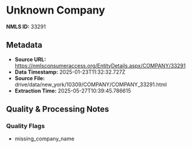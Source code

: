# Unknown Company

**NMLS ID:** 33291

## Metadata
- **Source URL:** https://nmlsconsumeraccess.org/EntityDetails.aspx/COMPANY/33291
- **Data Timestamp:** 2025-01-23T11:32:32.727Z
- **Source File:** drive/data/new_york/10309/COMPANY/COMPANY_33291.html
- **Extraction Time:** 2025-05-27T10:39:45.786615

## Quality & Processing Notes
### Quality Flags
- missing_company_name
